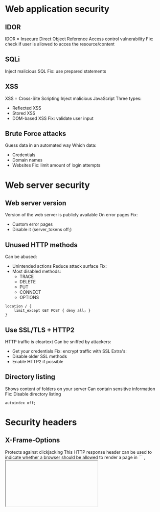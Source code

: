 # Web application security
## IDOR
IDOR = Insecure Direct Object Reference
Access control vulnerability
Fix: check if user is allowed to acces the resource/content

## SQLi
Inject malicious SQL
Fix: use prepared statements

## XSS
XSS = Cross-Site Scripting
Inject malicious JavaScript
Three types:
- Reflected XSS
- Stored XSS
- DOM-based XSS
Fix: validate user input

## Brute Force attacks
Guess data in an automated way
Which data:
- Credentials
- Domain names
- Websites
Fix: limit amount of login attempts

# Web server security
## Web server version
Version of the web server is publicly available
On error pages
Fix: 
- Custom error pages
- Disable it (server_tokens off;)

## Unused HTTP methods
Can be abused:
- Unintended actions
Reduce attack surface
Fix:
- Most disabled methods:
	- TRACE
	- DELETE
	- PUT
	- CONNECT
	- OPTIONS

``` 
location / {
	limit_except GET POST { deny all; }
}
```

## Use SSL/TLS + HTTP2
HTTP traffic is cleartext
Can be sniffed by attackers:
- Get your credentials
Fix: encrypt traffic with SSL
Extra's:
- Disable older SSL methods 
- Enable HTTP2 if possible 

## Directory listing
Shows content of folders on your server
Can contain sensitive information
Fix: Disable directory listing
```
autoindex off;
```

# Security headers
## X-Frame-Options
Protects against clickjacking
This HTTP response header can be used to indicate whether a browser should be allowed to render a page in ``` <frame>, <iframe>, <embed> or <object>

```
add_header X-Frame-Options "deny";
```

## X-Content-Type-Options
Defense against fake filetypes
Prevents the browser from guessing the file type and executing the guessed file type. Example: an executable named as a stvlesheet.

``` 
add_header X-Content-Type-Options "nosniff";
```

## HTTP Strict Transport Security
Tells the browser to access a website only through HTTPS.
A normal https redirect: Vulnerable for MIM attacks
Browser makes use of an interanl super-cookie.

## Content Security Policy
A HTTP response header Content-Security-Policy. The policy tells the website what it is allowed to do and not to do.
- The only location to load the images from
- Which scripts are allowed to run
- What will be the location of the form post data
- Report incidents
